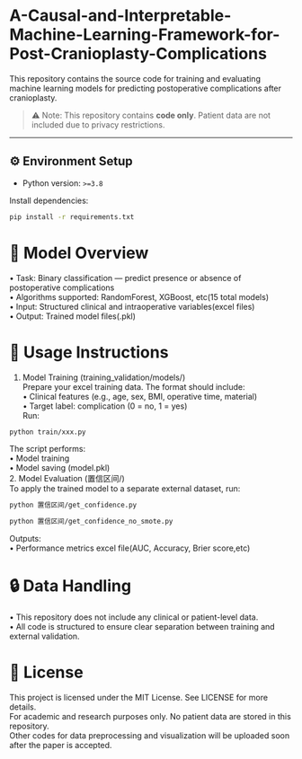 # A-Causal-and-Interpretable-Machine-Learning-Framework-for-Post-Cranioplasty-Complications

This repository contains the source code for training and evaluating machine learning models for predicting postoperative complications after cranioplasty.

> ⚠️ Note: This repository contains **code only**. Patient data are not included due to privacy restrictions.

---
## ⚙️ Environment Setup

- Python version: `>=3.8`

Install dependencies:
```bash
pip install -r requirements.txt
```
# 🧠 Model Overview
•	Task: Binary classification — predict presence or absence of postoperative complications   
•	Algorithms supported: RandomForest, XGBoost, etc(15 total models)  
•	Input: Structured clinical and intraoperative variables(excel files)  
•	Output: Trained model files(.pkl)  
# 🚀 Usage Instructions
1. Model Training (training_validation/models/)  
Prepare your excel training data. The format should include:  
•	Clinical features (e.g., age, sex, BMI, operative time, material)  
•	Target label: complication (0 = no, 1 = yes)  
Run:
```bash
python train/xxx.py 
```
The script performs:   
•	Model training   
•	Model saving (model.pkl)  
2. Model Evaluation (置信区间/)  
To apply the trained model to a separate external dataset, run:  
```bash
python 置信区间/get_confidence.py
```
```bash
python 置信区间/get_confidence_no_smote.py
```
Outputs:  
•	Performance metrics excel file(AUC, Accuracy, Brier score,etc)  
# 🔒 Data Handling
•	This repository does not include any clinical or patient-level data.  
•	All code is structured to ensure clear separation between training and external validation.  
# 📄 License
This project is licensed under the MIT License. See LICENSE for more details.   
For academic and research purposes only. No patient data are stored in this repository.  
Other codes for data preprocessing and visualization will be uploaded soon after the paper is accepted.
